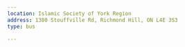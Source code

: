 ```yaml
---
location: Islamic Society of York Region
address: 1380 Stouffville Rd, Richmond Hill, ON L4E 3S3
type: bus

---
```

